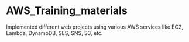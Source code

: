 # AWS_Training_materials
Implemented different web projects using various AWS services like EC2, Lambda, DynamoDB, SES, SNS, S3, etc.
